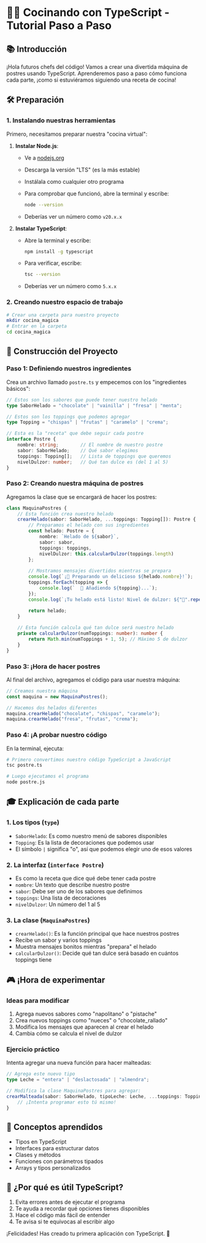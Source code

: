 # 🧑‍🍳 Cocinando con TypeScript - Tutorial Paso a Paso

## 📚 Introducción

¡Hola futuros chefs del código! Vamos a crear una divertida máquina de postres usando TypeScript. Aprenderemos paso a paso cómo funciona cada parte, ¡como si estuviéramos siguiendo una receta de cocina!

## 🛠️ Preparación

### 1. Instalando nuestras herramientas

Primero, necesitamos preparar nuestra "cocina virtual":

1. **Instalar Node.js**:
   - Ve a [nodejs.org](https://nodejs.org)
   - Descarga la versión "LTS" (es la más estable)
   - Instálala como cualquier otro programa
   - Para comprobar que funcionó, abre la terminal y escribe:
  
     ```bash
     node --version
     ```

   - Deberías ver un número como `v20.x.x`

2. **Instalar TypeScript**:
   - Abre la terminal y escribe:
  
     ```bash
     npm install -g typescript
     ```

   - Para verificar, escribe:
  
     ```bash
     tsc --version
     ```

   - Deberías ver un número como `5.x.x`

### 2. Creando nuestro espacio de trabajo

```bash
# Crear una carpeta para nuestro proyecto
mkdir cocina_magica
# Entrar en la carpeta
cd cocina_magica
```

## 🎨 Construcción del Proyecto

### Paso 1: Definiendo nuestros ingredientes

Crea un archivo llamado `postre.ts` y empecemos con los "ingredientes básicos":

```typescript
// Estos son los sabores que puede tener nuestro helado
type SaborHelado = "chocolate" | "vainilla" | "fresa" | "menta";

// Estos son los toppings que podemos agregar
type Topping = "chispas" | "frutas" | "caramelo" | "crema";

// Esta es la "receta" que debe seguir cada postre
interface Postre {
    nombre: string;        // El nombre de nuestro postre
    sabor: SaborHelado;    // Qué sabor elegimos
    toppings: Topping[];   // Lista de toppings que queremos
    nivelDulzor: number;   // Qué tan dulce es (del 1 al 5)
}
```

### Paso 2: Creando nuestra máquina de postres

Agregamos la clase que se encargará de hacer los postres:

```typescript
class MaquinaPostres {
    // Esta función crea nuestro helado
    crearHelado(sabor: SaborHelado, ...toppings: Topping[]): Postre {
        // Preparamos el helado con sus ingredientes
        const helado: Postre = {
            nombre: `Helado de ${sabor}`,
            sabor: sabor,
            toppings: toppings,
            nivelDulzor: this.calcularDulzor(toppings.length)
        };
        
        // Mostramos mensajes divertidos mientras se prepara
        console.log(`¡🍨 Preparando un delicioso ${helado.nombre}!`);
        toppings.forEach(topping => {
            console.log(`  🎉 Añadiendo ${topping}...`);
        });
        console.log(`¡Tu helado está listo! Nivel de dulzor: ${"🍯".repeat(helado.nivelDulzor)}`);
        
        return helado;
    }

    // Esta función calcula qué tan dulce será nuestro helado
    private calcularDulzor(numToppings: number): number {
        return Math.min(numToppings + 1, 5); // Máximo 5 de dulzor
    }
}
```

### Paso 3: ¡Hora de hacer postres

Al final del archivo, agregamos el código para usar nuestra máquina:

```typescript
// Creamos nuestra máquina
const maquina = new MaquinaPostres();

// Hacemos dos helados diferentes
maquina.crearHelado("chocolate", "chispas", "caramelo");
maquina.crearHelado("fresa", "frutas", "crema");
```

### Paso 4: ¡A probar nuestro código

En la terminal, ejecuta:

```bash
# Primero convertimos nuestro código TypeScript a JavaScript
tsc postre.ts

# Luego ejecutamos el programa
node postre.js
```

## 🎓 Explicación de cada parte

### 1. Los tipos (`type`)

- `SaborHelado`: Es como nuestro menú de sabores disponibles
- `Topping`: Es la lista de decoraciones que podemos usar
- El símbolo `|` significa "o", así que podemos elegir uno de esos valores

### 2. La interfaz (`interface Postre`)

- Es como la receta que dice qué debe tener cada postre
- `nombre`: Un texto que describe nuestro postre
- `sabor`: Debe ser uno de los sabores que definimos
- `toppings`: Una lista de decoraciones
- `nivelDulzor`: Un número del 1 al 5

### 3. La clase (`MaquinaPostres`)

- `crearHelado()`: Es la función principal que hace nuestros postres
- Recibe un sabor y varios toppings
- Muestra mensajes bonitos mientras "prepara" el helado
- `calcularDulzor()`: Decide qué tan dulce será basado en cuántos toppings tiene

## 🎮 ¡Hora de experimentar

### Ideas para modificar

1. Agrega nuevos sabores como "napolitano" o "pistache"
2. Crea nuevos toppings como "nueces" o "chocolate_rallado"
3. Modifica los mensajes que aparecen al crear el helado
4. Cambia cómo se calcula el nivel de dulzor

### Ejercicio práctico

Intenta agregar una nueva función para hacer malteadas:

```typescript
// Agrega este nuevo tipo
type Leche = "entera" | "deslactosada" | "almendra";

// Modifica la clase MaquinaPostres para agregar:
crearMalteada(sabor: SaborHelado, tipoLeche: Leche, ...toppings: Topping[]): Postre {
    // ¡Intenta programar esto tú mismo!
}
```

## 🎯 Conceptos aprendidos

- Tipos en TypeScript
- Interfaces para estructurar datos
- Clases y métodos
- Funciones con parámetros tipados
- Arrays y tipos personalizados

## 🤔 ¿Por qué es útil TypeScript?

1. Evita errores antes de ejecutar el programa
2. Te ayuda a recordar qué opciones tienes disponibles
3. Hace el código más fácil de entender
4. Te avisa si te equivocas al escribir algo

¡Felicidades! Has creado tu primera aplicación con TypeScript. 🎉
